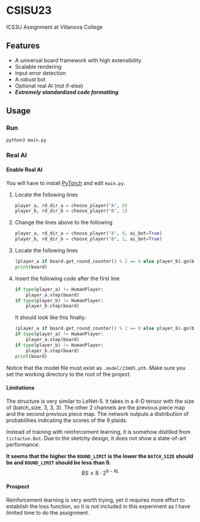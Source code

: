 # CSISU23

ICS3U Assignment at Villanova College

## Features

- A universal board framework with high extensibility
- Scalable rendering
- Input error detection
- A robust bot
- Optional real AI (not if-else)
- ***Extremely standardized code formatting***

## Usage

### Run

```shell
python3 main.py
```

### Real AI

#### Enable Real AI

You will have to install [PyTorch](https://pytorch.org) and edit `main.py`.

1. Locate the following lines

   ```python
   player_a, rd_dir_a = choose_player("A", 0)
   player_b, rd_dir_b = choose_player("B", 1)
   ```

2. Change the lines above to the following

   ```python
   player_a, rd_dir_a = choose_player("A", 0, ai_bot=True)
   player_b, rd_dir_b = choose_player("B", 1, ai_bot=True)
   ```

3. Locate the following lines

   ```python
   (player_a if board.get_round_counter() % 2 == 0 else player_b).go(board)
   print(board)
   ```

4. Insert the following code after the first line

   ```python
   if type(player_a) != HumanPlayer:
       player_a.step(board)
   if type(player_b) != HumanPlayer:
       player_b.step(board)
   ```

   It should look like this finally:

   ```python
   (player_a if board.get_round_counter() % 2 == 0 else player_b).go(board)
   if type(player_a) != HumanPlayer:
       player_a.step(board)
   if type(player_b) != HumanPlayer:
       player_b.step(board)
   print(board)
   ```

Notice that the model file must exist as `.model/23m05.pth`. Make sure you set the working directory to the root of the project.

#### Limitations

The structure is very similar to LeNet-5. It takes in a 4-D tensor with the size of (batch_size, 3, 3, 3). The other 2 channels are the previous piece map and the second previous piece map. The network outputs a distribution of probabilities indicating the scores of the 9 plaids.

Instead of training with reinforcement learning, it is somehow distilled from `tictactoe.Bot`. Due to the sketchy design, it does not show a state-of-art performance.

**It seems that the higher the `ROUND_LIMIT` is the lower the `BATCH_SIZE` should be and `ROUND_LIMIT` should be less than 9.** 
$$
BS \le 8 \cdot 2^{9-RL}
$$

#### Prospect

Reinforcement learning is very worth trying, yet it requires more effort to establish the loss function, so it is not included in this experiment as I have limited time to do the assignment.
